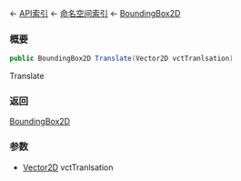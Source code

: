 ← [API索引](Api-Index) ← [命名空间索引](Namespace-Index) ← [BoundingBox2D](VRageMath.BoundingBox2D)

### 概要

```csharp
public BoundingBox2D Translate(Vector2D vctTranlsation)
```

Translate

### 返回

[BoundingBox2D](VRageMath.BoundingBox2D)



### 参数

* [Vector2D](VRageMath.Vector2D) vctTranlsation

